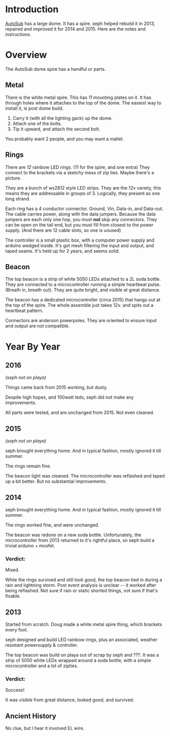 # Introduction

[AutoSub](http://www.automaticsubconscious.com) has a large dome. It
has a spire. seph helped rebuild it in 2013, repaired and improved it
for 2014 and 2015. Here are the notes and instructions.

# Overview

The AutoSub dome spire has a handful or parts.

## Metal

There is the white metal spire. This has *11* mounting plates on
it. It has through holes where it attaches to the top of the dome. The
easiest way to install it, is post dome build.

1. Carry it (with all the lighting gack) up the dome.
2. Attach one of the bolts.
3. Tip it upward, and attach the second bolt.

You probably want 2 people, and you may want a mallet.

## Rings

There are *12* rainbow LED rings. (11 for the spire, and one extra)
They connect to the brackets via a sketchy mess of zip ties. Maybe
there's a picture.

They are a bunch of ws2812 style LED strips. They are the 12v variety,
this means they are addressable in groups of 3. Logically, they
present as one long strand.

Each ring has a 4 conductor connector. Ground, Vin, Data-in, and
Data-out. The cable carries power, along with the data
jumpers. Because the data jumpers are each only one hop, you must
**not** skip any connectors. They can be open on the tail end, but you
must fill from closest to the power supply. (And there are 12 cable
slots, so one is unused)

The controller is a small plastic box, with a computer power supply
and arduino wedged inside. It's got mesh filtering the input and
output, and taped seams. It's held up for 2 years, and seems solid.

## Beacon

The top beacon is a strip of white 5050 LEDs attached to a 2L soda
bottle. They are connected to a microcontroller running a simple
heartbeat pulse. (Breath in, breath out). They are quite bright, and
visible at great distance.

The beacon has a dedicated microcontroller (circa 2015) that hangs out
at the top of the spire. The whole assemble just takes 12v. and spits
out a heartbeat pattern.

Connectors are anderson powerpoles. They are oriented to ensure input
and output are not compatible.


# Year By Year

## 2016

*(seph not on playa)*

Things came back from 2015 working, but dusty.

Despite high hopes, and 100watt leds, seph did not make any
improvements.

All parts were tested, and are unchanged from 2015. Not even cleaned.

## 2015

*(seph not on playa)*

seph brought everything home. And in typical fashion, mostly ignored
it till summer.

The rings remain fine.

The beacon light was cleaned. The microcontroller was reflashed and
taped up a bit better. But no substantial improvements. 

## 2014

seph brought everything home. And in typical fashion, mostly ignored
it till summer.

The rings worked fine, and were unchanged.

The beacon was redone on a new soda bottle. Unfortunately, the
microcontroller from 2013 returned to it's rightful place, so seph
build a trivial arduino + mosfet.

### Verdict:

Mixed.

While the rings survived and still look good, the top beacon tied in
during a rain and lightning storm. Post event analysis is unclear --
it worked after being reflashed. Not sure if rain or static shorted
things, not sure if that's fixable.


## 2013

Started from scratch. Doug made a white metal spire thing, which
brackets every foot.

seph designed and build LED rainbow rings, plus an associated, weather
resistant powersupply & controller.

The top beacon was build on playa out of scrap by seph and ???. It was
a strip of 5050 white LEDs wrapped around a soda bottle, with a simple
microcontroller and a lot of zipties.

### Verdict:

Success!

It was visible from great distance, looked good, and survived.

## Ancient History

No clue, but I hear it involved EL wire.
